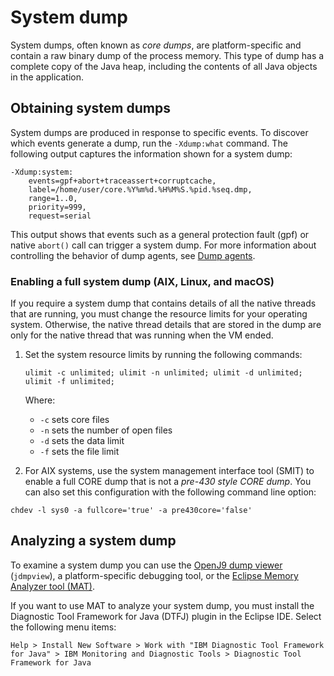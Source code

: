 <!--
* Copyright (c) 2017, 2021 IBM Corp. and others
*
* This program and the accompanying materials are made
* available under the terms of the Eclipse Public License 2.0
* which accompanies this distribution and is available at
* https://www.eclipse.org/legal/epl-2.0/ or the Apache
* License, Version 2.0 which accompanies this distribution and
* is available at https://www.apache.org/licenses/LICENSE-2.0.
*
* This Source Code may also be made available under the
* following Secondary Licenses when the conditions for such
* availability set forth in the Eclipse Public License, v. 2.0
* are satisfied: GNU General Public License, version 2 with
* the GNU Classpath Exception [1] and GNU General Public
* License, version 2 with the OpenJDK Assembly Exception [2].
*
* [1] https://www.gnu.org/software/classpath/license.html
* [2] http://openjdk.java.net/legal/assembly-exception.html
*
* SPDX-License-Identifier: EPL-2.0 OR Apache-2.0 OR GPL-2.0 WITH
* Classpath-exception-2.0 OR LicenseRef-GPL-2.0 WITH Assembly-exception
-->

# System dump

System dumps, often known as *core dumps*, are platform-specific and contain a raw binary dump of the process memory. This type of dump has a complete copy of the Java heap, including the contents of all Java objects in the application.

## Obtaining system dumps

System dumps are produced in response to specific events. To discover which events generate a dump, run the `-Xdump:what` command. The following output captures the information shown for a system dump:

```
-Xdump:system:
    events=gpf+abort+traceassert+corruptcache,
    label=/home/user/core.%Y%m%d.%H%M%S.%pid.%seq.dmp,
    range=1..0,
    priority=999,
    request=serial
```

This output shows that events such as a general protection fault (gpf) or native `abort()` call can trigger a system dump. For more information about controlling the behavior of dump agents, see [Dump agents](xdump.md#dump-agents).

### Enabling a full system dump (AIX, Linux, and macOS)

If you require a system dump that contains details of all the native threads that are running, you must change the resource limits for your operating system. Otherwise, the native thread details that are stored in the dump are only for the native thread that was running when the VM ended.

1. Set the system resource limits by running the following commands:
   ```
   ulimit -c unlimited; ulimit -n unlimited; ulimit -d unlimited; ulimit -f unlimited;
   ```
  
    Where:

   - `-c` sets core files
   - `-n` sets the number of open files
   - `-d` sets the data limit
   - `-f` sets the file limit

2. For AIX systems, use the system management interface tool (SMIT) to enable a full CORE dump that is not a *pre-430 style CORE dump*. You can also set this configuration with the following command line option:

  ```
  chdev -l sys0 -a fullcore='true' -a pre430core='false'
  ```

## Analyzing a system dump

To examine a system dump you can use the [OpenJ9 dump viewer](tool_jdmpview.md) (`jdmpview`), a platform-specific debugging tool, or the [Eclipse Memory Analyzer tool (MAT)](https://www.eclipse.org/mat/).

If you want to use MAT to analyze your system dump, you must install the  Diagnostic Tool Framework for Java (DTFJ) plugin in the Eclipse IDE. Select the following menu items:

```
Help > Install New Software > Work with "IBM Diagnostic Tool Framework for Java" > IBM Monitoring and Diagnostic Tools > Diagnostic Tool Framework for Java   
```

<!-- ==== END OF TOPIC ==== dump_systemdump.md ==== -->
